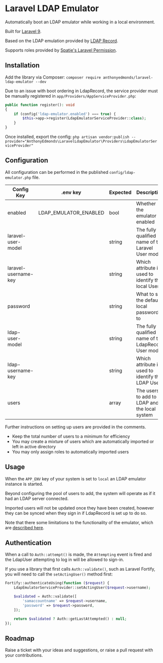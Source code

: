 # Laravel LDAP Emulator

Automatically boot an LDAP emulator while working in a local environment.

Built for [Laravel 9](https://laravel.com/).

Based on the LDAP emulation provided by [LDAP Record](https://ldaprecord.com/).

Supports roles provided by [Spatie's Laravel Permission](https://spatie.be/docs/laravel-permission).

## Installation

Add the library via Composer: `composer require anthonyedmonds/laravel-ldap-emulator --dev`

Due to an issue with boot ordering in LdapRecord, the service provider must be manually registered in `app/Providers/AppServiceProvider.php`:

```php
public function register(): void
{
    if (config('ldap-emulator.enabled') === true) {
        $this->app->register(LdapEmulatorServiceProvider::class);
    }
}
```

Once installed, export the config: `php artisan vendor:publish --provider="AnthonyEdmonds\LaravelLdapEmulator\Providers\LdapEmulatorServiceProvider"`

## Configuration

All configuration can be performed in the published `config/ldap-emulator.php` file.

| Config Key           | .env key              | Expected | Description |
| -------------------- | --------------------- | -------- | ----------- |
| enabled              | LDAP_EMULATOR_ENABLED | bool     | Whether the emulator is enabled |
| laravel-user-model   |                       | string   | The fully qualified name of the Laravel User model |
| laravel-username-key |                       | string   | Which attribute is used to identify the local User |
| password             |                       | string   | What to set the default local password to |
| ldap-user-model      |                       | string   | The fully qualified name of the LdapRecord User model |
| ldap-username-key    |                       | string   | Which attribute is used to identify the LDAP User |
| users                |                       | array    | The users to add to LDAP and the local system |

Further instructions on setting up users are provided in the comments.

* Keep the total number of users to a minimum for efficiency
* You may create a mixture of users which are automatically imported or left in active directory
* You may only assign roles to automatically imported users

## Usage

When the `APP_ENV` key of your system is set to `local` an LDAP emulator instance is started.

Beyond configuring the pool of users to add, the system will operate as if it had an LDAP server connected.

Imported users will not be updated once they have been created, however they can be synced when they sign in if LdapRecord is set up to do so.

Note that there some limitations to the functionality of the emulator, which are [described here](https://ldaprecord.com/docs/laravel/v2/testing/#directory-emulator).

## Authentication

When a call to `Auth::attempt()` is made, the `Attempting` event is fired and the LdapUser attempting to log in will be allowed to sign-in.

If you use a library that first calls `Auth::validate()`, such as Laravel Fortify, you will need to call the `setActingUser()` method first:

```php
Fortify::authenticateUsing(function ($request) {
    LdapEmulatorServiceProvider::setActingUser($request->username);

    $validated = Auth::validate([
        'samaccountname' => $request->username,
        'password' => $request->password,
    ]);

    return $validated ? Auth::getLastAttempted() : null;
});
```

## Roadmap

Raise a ticket with your ideas and suggestions, or raise a pull request with your contributions.
